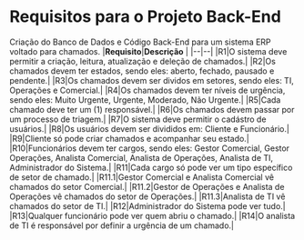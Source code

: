 # Requisitos para o Projeto Back-End
Criação do Banco de Dados e Código Back-End para um sistema ERP voltado para chamados.
|**Requisito**|**Descrição**  |
|--|--|
|R1|O sistema deve permitir a criação, leitura, atualização e deleção de chamados.|
|R2|Os chamados devem ter estados, sendo eles: aberto, fechado, pausado e pendente.|
|R3|Os chamados devem ser dividos em setores, sendo eles: TI, Operações e Comercial.|
|R4|Os chamados devem ter níveis de urgência, sendo eles: Muito Urgente, Urgente, Moderado, Não Urgente.|
|R5|Cada chamado deve ter um (1) responsável.|
|R6|Os chamados devem passar por um processo de triagem.|
|R7|O sistema deve permitir o cadástro de usuários.|
|R8|Os usuários devem ser divididos em: Cliente e Funcionário.|
|R9|Cliente só pode criar chamados e acompanhar seu estado.|
|R10|Funcionários devem ter cargos, sendo eles: Gestor Comercial, Gestor Operações, Analista Comercial, Analista de Operações, Analista de TI, Administrador do Sistema.|
|R11|Cada cargo só pode ver um tipo específico de setor de chamado.|
|R11.1|Gestor Comercial e Analista Comercial vê chamados do setor Comercial.|
|R11.2|Gestor de Operações e Analista de Operações vê chamados do setor de Operações.|
|R11.3|Analista de TI vê chamados do setor de TI.|
|R12|Administrador do Sistema pode ver tudo.|
|R13|Qualquer funcionário pode ver quem abriu o chamado.|
|R14|O analista de TI é responsável por definir a urgência de um chamado.|